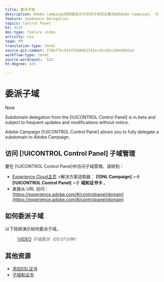 ```yaml
---
title: 委派子域
description: Adobe Campaign控制面板允许您将子域完全委派给Adobe Campaign。 为此，请执行以下步骤：
feature: Subdomain Delegation
topics: Control Panel
kt: 4115
doc-type: feature video
activity: use
team: PM
translation-type: tm+mt
source-git-commit: 2766ffbc937d7848962342ec5bc58c1dde6803a4
workflow-type: tm+mt
source-wordcount: '121'
ht-degree: 42%

---
```



# 委派子域

>[!NOTE]
>
>Subdomain delegation from the [!UICONTROL Control Panel] is in beta and subject to frequent updates and modifications without notice.

Adobe Campaign [!UICONTROL Control Panel] allows you to fully delegate a subdomain to Adobe Campaign.

## 访问 [!UICONTROL Control Panel] 子域管理

要在 [!UICONTROL Control Panel]中访问子域管理，请转到：

* [Experience Cloud主页](https://experience.adobe.com/#/home) >解决方案选取器： **[!DNL Campaign]** >卡 **[!UICONTROL Control Panel]** >子 **域和证书卡** 。
* 直接从 URL 访问：[https://experience.adobe.com/#/controlpanel/domain](https://experience.adobe.com/#/controlpanel/domain)

## 如何委派子域

以下视频演示如何委派子域。

>[!VIDEO](https://video.tv.adobe.com/v/31390?quality=12)
*子域委派（05:07分钟）*

## 其他资源

* [添加SSL证书](/help/acc/monitoring-campaign-classic/control-panel/adding-ssl-certificates.md)
* [子域和证书](https://docs.adobe.com/content/help/zh-Hans/control-panel/using/subdomains-and-certificates/renewing-subdomain-certificate.html)
